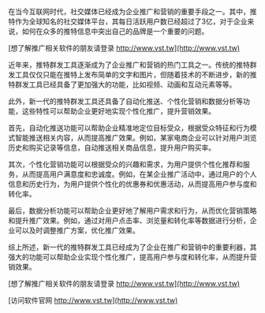 在当今互联网时代，社交媒体已经成为企业推广和营销的重要手段之一。其中，推特作为全球知名的社交媒体平台，其每日活跃用户数已经超过了3亿，对于企业来说，如何在众多的推特信息中突出自己的品牌是一个重要的问题。

[想了解推广相关软件的朋友请登录 http://www.vst.tw](http://www.vst.tw)

近年来，推特群发工具逐渐成为了企业推广和营销的热门工具之一。传统的推特群发工具仅仅只能在推特上发布简单的文字和图片，但随着技术的不断进步，新的推特群发工具已经具备了更加强大的功能，比如视频、动画和互动元素等等。

此外，新一代的推特群发工具还具备了自动化推送、个性化营销和数据分析等功能，这些特性可以帮助企业更好地实现个性化推广，提升营销效果。

首先，自动化推送功能可以帮助企业精准地定位目标受众，根据受众特征和行为模式智能推送相关内容，从而提高推广效果。例如，某家电商企业可以针对用户浏览历史和购买记录等信息，自动推送相关商品信息，提升用户购买率。

其次，个性化营销功能可以根据受众的兴趣和需求，为用户提供个性化推荐和服务，从而提高用户满意度和忠诚度。例如，在某企业推广活动中，通过用户的个人信息和历史行为，为用户提供个性化的优惠券和优惠活动，从而提高用户参与度和转化率。

最后，数据分析功能可以帮助企业更好地了解用户需求和行为，从而优化营销策略和提升推广效果。例如，通过对用户点击率、浏览量和转化率等数据进行分析，企业可以及时调整推广方案，优化推广效果。

综上所述，新一代的推特群发工具已经成为了企业在推广和营销中的重要利器，其强大的功能可以帮助企业实现个性化推广，提高用户参与度和转化率，从而提升营销效果。

[想了解推广相关软件的朋友请登录 http://www.vst.tw](http://www.vst.tw)


[访问软件官网 http://www.vst.tw](http://www.vst.tw)
